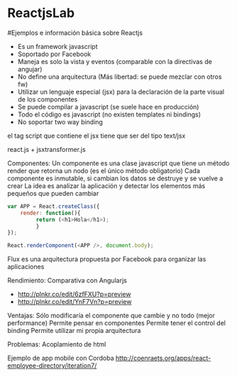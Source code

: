 ReactjsLab
=============
#Ejemplos e información básica sobre Reactjs

<ul>
<li>Es un framework javascript</li> 
<li>Soportado por Facebook</li> 
<li>Maneja es solo la vista y eventos (comparable con la directivas de angujar)</li> 
<li>No define una arquitectura (Más libertad: se puede mezclar con otros fw)</li> 
<li>Utilizar un lenguaje especial (jsx) para la declaración de la parte visual de los componentes</li> 
<li>Se puede compilar a javascript (se suele hace en producción)</li> 
<li>Todo el código es javascript (no existen templates ni bindings)</li> 
<li>No soportar two way binding</li> 
</ul>

el tag script que contiene el jsx tiene que ser del tipo text/jsx

react.js + jsxtransformer.js

Componentes:
Un componente es una clase javascript que tiene un método render que retorna un nodo (es el único método obligatorio)
Cada componente es inmutable, si cambian los datos se destruye y se vuelve a crear
La idea es analizar la aplicación y detectar los elementos más pequeños que pueden cambiar

```javascript
var APP = React.createClass({
	render: function(){
         return (<h1>Hola</h1>);
         }
});

React.renderComponent(<APP />, document.body);
```

Flux es una arquitectura propuesta por Facebook para organizar las aplicaciones

Rendimiento:
 Comparativa con Angularjs
 
 - http://plnkr.co/edit/6zfFXU?p=preview
 - http://plnkr.co/edit/YnF7Vn?p=preview

Ventajas:
Sólo modificaría el componente que cambie y no todo (mejor performance)
Permite pensar en componentes
Permite tener el control del binding
Permite utilizar mi propia arquitectura

Problemas:
Acoplamiento de html

Ejemplo de app mobile con Cordoba
http://coenraets.org/apps/react-employee-directory/iteration7/


